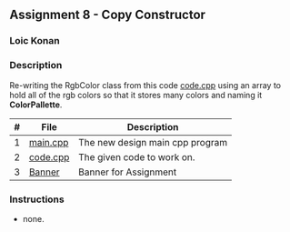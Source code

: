## Assignment 8 - Copy Constructor

### Loic Konan

### Description

Re-writing the RgbColor class from this code [code.cpp](code.cpp) using an array to hold all of the rgb colors so that it stores many colors and naming it **ColorPallette**.

|  #  | File                 | Description                     |
| :-: | -------------------- | ------------------------------- |
|  1  | [main.cpp](main.cpp) | The new design main cpp program |
|  2  | [code.cpp](code.cpp) | The given code to work on.      |
|  3  | [Banner](Banner)     | Banner for Assignment           |

### Instructions

- none.
